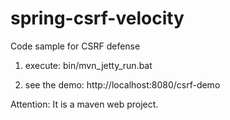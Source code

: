 spring-csrf-velocity
==========

Code sample for CSRF defense

1. execute:
bin/mvn_jetty_run.bat

2. see the demo: http://localhost:8080/csrf-demo

Attention:
It is a maven web project.
